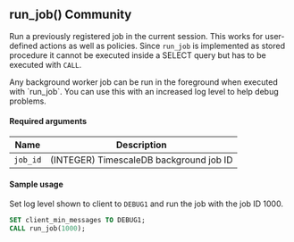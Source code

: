 ## run_job() <tag type="community">Community</tag>

Run a previously registered job in the current session.
This works for user-defined actions as well as policies.
Since `run_job` is implemented as stored procedure it cannot be executed
inside a SELECT query but has to be executed with `CALL`.

<highlight type="tip">
Any background worker job can be run in the foreground when executed with
`run_job`. You can use this with an increased log level to help debug problems.
</highlight>

#### Required arguments

|Name|Description|
|---|---|
|`job_id`| (INTEGER)  TimescaleDB background job ID |

#### Sample usage

Set log level shown to client to `DEBUG1` and run the job with the job ID 1000.

```sql
SET client_min_messages TO DEBUG1;
CALL run_job(1000);
```
